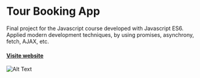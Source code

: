 # Tour Booking App

Final project for the Javascript course developed with Javascript ES6. Applied modern development techniques, by using promises, asynchrony, fetch, AJAX, etc.

#### [Visite website](https://luciapeterlin.github.io/)
![Alt Text](https://media.giphy.com/media/mEY7fH2cKsqWXgSK2w/giphy.gif)
